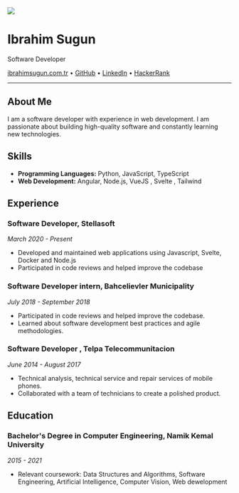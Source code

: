<img src="https://prnt.sc/ZRTU4BIK90Yo" alight="center">

# Ibrahim Sugun

Software Developer

[ibrahimsugun.com.tr](https://ibrahimsugun.com.tr/) • [GitHub](https://github.com/ibrahimsugun) • [LinkedIn](https://www.linkedin.com/in/ibrahimsugun) • [HackerRank](https://www.hackerrank.com/zibizeretta)

---

## About Me

I am a software developer with experience in web development. I am passionate about building high-quality software and constantly learning new technologies.

## Skills

- **Programming Languages:** Python,  JavaScript, TypeScript
- **Web Development:** Angular, Node.js, VueJS , Svelte , Tailwind

## Experience

### Software Developer, Stellasoft  
*March 2020 - Present*

- Developed and maintained web applications using Javascript, Svelte, Docker and Node.js
- Participated in code reviews and helped improve the codebase


### Software Developer intern, Bahcelievler Municipality
*July 2018 - September 2018*

- Participated in code reviews and helped improve the codebase.
- Learned about software development best practices and agile methodologies.

### Software Developer , Telpa Telecommunitacion 
*June 2014 - August 2017*

- Technical analysis, technical service and repair services of mobile phones.
- Collaborated with a team of technicians  to create a polished product.

## Education

### Bachelor's Degree in Computer Engineering, Namik Kemal University
*2015 - 2021*

- Relevant coursework: Data Structures and Algorithms, Software Engineering, Artificial Intelligence, Computer Vision, Web dewelopment

